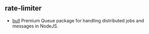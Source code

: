 ## rate-limiter

- [bull](https://github.com/OptimalBits/bull) Premium Queue package for handling distributed jobs and messages in NodeJS.